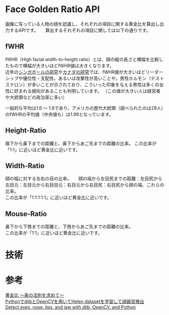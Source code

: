 # Face Golden Ratio API
画像に写っている人物の顔を認識し、それぞれの項目に関する黄金比を算出し出力するAPIです。  　
算出するそれぞれの項目に関しては以下の通りです。

## fWHR
fWHR（High facial width-to-height ratio）とは、顔の縦の長さと横幅を比較したもので横幅が大きいほどfWHR値は大きくなります。  
近年の[シンガポールの研究](https://www.sciencedirect.com/science/article/pii/S1090513813000275)や[カナダの研究](https://link.springer.com/article/10.1007/s10508-017-1070-x)では、fWHR値が大きいほどリーダーシップや優位性・支配性，あるいは攻撃性が高いことや，男性ホルモン（テストステロン）が多いことが示されており、こういった印象を与える男性は多くの女性に好まれる傾向があることも判明しています。
（この値が大きい人は経営者や大統領などの政治家に多い）  

一般的な平均は1.6 〜 1.8であり、アメリカの歴代大統領（調べられたのは29人）のfWHRの平均値（中央値も）は1.99となっています。

## Height-Ratio
眉下から鼻下までの距離と、鼻下からあご先までの距離の比率。
この比率が「1:1」に近いほど黄金比に近いです。

## Width-Ratio
顔の幅に対する左右の目の比率。 　
顔の端から左目尻までの距離：左目尻から左目元：左目元から右目目元：右目元から右目尻：右目尻から顔の端、これらの比率。  
この比率が「1:1:1:1:1」に近いほど黄金比に近いです。  

## Mouse-Ratio
鼻下から下唇までの距離と、下唇からあご先までの距離の比率。  
この比率が「1:1」に近いほど黄金比に近いです。


# 技術

# 参考
[黄金比 ～美の法則を求めて～ ](http://www.higashi-h.tym.ed.jp/course/kadai23/ougonhi.pdf)   
[PythonでdlibとOpenCVを用いてHelen datasetを学習して顔器官検出](https://qiita.com/kekeho/items/0b2d4ed5192a4c90a0ac)   
[Detect eyes, nose, lips, and jaw with dlib, OpenCV, and Python](https://www.pyimagesearch.com/2017/04/10/detect-eyes-nose-lips-jaw-dlib-opencv-python/)  
